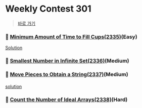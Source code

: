 # Weekly Contest 301
> [바로 가기](https://leetcode.com/contest/weekly-contest-301/)

####
### 👀 [Minimum Amount of Time to Fill Cups(2335)](https://leetcode.com/contest/weekly-contest-301/problems/minimum-amount-of-time-to-fill-cups/)(Easy)
[Solution](https://github.com/KimHunJin/Study-Book/blob/master/algorithm/src/leetcode/LC_2335.ts)
####
####
### 👀 [Smallest Number in Infinite Set(2336)](https://leetcode.com/contest/weekly-contest-301/problems/smallest-number-in-infinite-set/)(Medium)
####
####
### 👀 [Move Pieces to Obtain a String(2337)](https://leetcode.com/contest/weekly-contest-301/problems/move-pieces-to-obtain-a-string/)(Medium)
####
[solution](https://github.com/KimHunJin/Study-Book/blob/master/algorithm/src/leetcode/LC_2337.ts)
####
### 👀 [Count the Number of Ideal Arrays(2338)](https://leetcode.com/contest/weekly-contest-301/problems/count-the-number-of-ideal-arrays/)(Hard)
####

